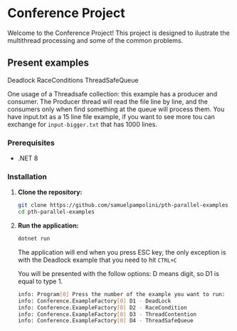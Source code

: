 # Conference Project

Welcome to the Conference Project!
This project is designed to ilustrate the multithread processing and some of the common problems.

## Present examples

Deadlock
RaceConditions
ThreadSafeQueue

One usage of a Threadsafe collection: this example has a producer and consumer.
The Producer thread will read the file line by line, and the consumers only when find something at the queue will process them.
You have input.txt as a 15 line file example, if you want to see more tou can exchange for `input-bigger.txt` that has 1000 lines.

### Prerequisites

- .NET 8

### Installation

1. **Clone the repository:**
    ```bash
    git clone https://github.com/samuelpampolini/pth-parallel-examples
    cd pth-parallel-examples
    ```
2. **Run the application:**
    ```bash
    dotnet run
    ```
    The application will end when you press ESC key, the only exception is with the Deadlock example that you need to hit `CTRL+C`

    You will be presented with the follow options:
    D means digit, so D1 is equal to type 1.
    ```bash
    info: Program[0] Press the number of the example you want to run:
    info: Conference.ExampleFactory[0] D1 - DeadLock
    info: Conference.ExampleFactory[0] D2 - RaceCondition
    info: Conference.ExampleFactory[0] D3 - ThreadContention
    info: Conference.ExampleFactory[0] D4 - ThreadSafeQueue
    ```